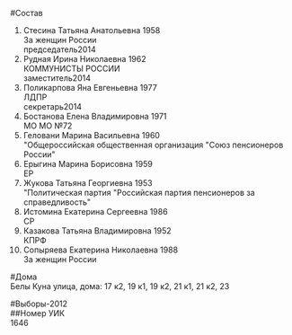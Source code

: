 #Состав  
1. Стесина Татьяна Анатольевна 1958  
    За женщин России  
    председатель2014  
2. Рудная Ирина Николаевна 1962  
    КОММУНИСТЫ РОССИИ  
    заместитель2014  
3. Поликарпова Яна Евгеньевна 1977  
    ЛДПР  
    секретарь2014  
4. Бостанова Елена Владимировна 1971  
    МО МО №72  
5. Геловани Марина Васильевна 1960  
    "Общероссийская общественная организация "Союз пенсионеров России"  
6. Ерыгина Марина Борисовна 1959  
    ЕР  
7. Жукова Татьяна Георгиевна 1953  
    "Политическая партия "Российская партия пенсионеров за справедливость"  
8. Истомина Екатерина Сергеевна 1986  
    СР  
9. Казакова Татьяна Владимировна 1952  
    КПРФ  
10. Сопыряева Екатерина Николаевна 1988  
    За женщин России  
  
#Дома  
Белы Куна улица, дома: 17 к2, 19 к1, 19 к2, 21 к1, 21 к2, 23  
  
#Выборы-2012  
##Номер УИК  
1646  
